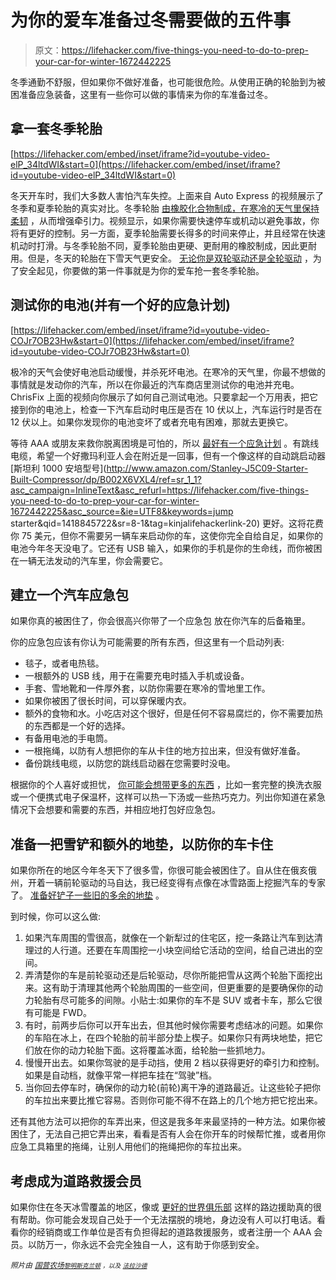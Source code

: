 # 为你的爱车准备过冬需要做的五件事

> 原文：<https://lifehacker.com/five-things-you-need-to-do-to-prep-your-car-for-winter-1672442225>

冬季通勤不舒服，但如果你不做好准备，也可能很危险。从使用正确的轮胎到为被困准备应急装备，这里有一些你可以做的事情来为你的车准备过冬。



## 拿一套冬季轮胎

 [https://lifehacker.com/embed/inset/iframe?id=youtube-video-elP_34ltdWI&start=0](https://lifehacker.com/embed/inset/iframe?id=youtube-video-elP_34ltdWI&start=0) 

冬天开车时，我们大多数人害怕汽车失控。上面来自 Auto Express 的视频展示了冬季和夏季轮胎的真实对比。冬季轮胎 [由橡胶化合物制成，在寒冷的天气里保持柔韧](http://www.tirebuyer.com/education/all-season-tires-vs-winter-tires#.VJHaporF_bw) ，从而增强牵引力。视频显示，如果你需要快速停车或机动以避免事故，你将有更好的控制。另一方面，夏季轮胎需要长得多的时间来停止，并且经常在快速机动时打滑。与冬季轮胎不同，夏季轮胎由更硬、更耐用的橡胶制成，因此更耐用。但是，冬天的轮胎在下雪天气更安全。 [无论你是双轮驱动还是全轮驱动](http://jalopnik.com/lets-settle-the-winter-tires-vs-all-wheel-drive-debat-1462180324) ，为了安全起见，你要做的第一件事就是为你的爱车抢一套冬季轮胎。

## 测试你的电池(并有一个好的应急计划)

 [https://lifehacker.com/embed/inset/iframe?id=youtube-video-COJr7OB23Hw&start=0](https://lifehacker.com/embed/inset/iframe?id=youtube-video-COJr7OB23Hw&start=0) 

极冷的天气会使好电池启动缓慢，并杀死坏电池。在寒冷的天气里，你最不想做的事情就是发动你的汽车，所以在你最近的汽车商店里测试你的电池并充电。ChrisFix 上面的视频向你展示了如何自己测试电池。只要拿起一个万用表，把它接到你的电池上，检查一下汽车启动时电压是否在 10 伏以上，汽车运行时是否在 12 伏以上。如果你发现你的电池变坏了或者充电有困难，那就去更换它。

等待 AAA 或朋友来救你脱离困境是可怕的，所以 [最好有一个应急计划](https://lifehacker.com/how-do-i-jump-start-a-car-5820407) 。有跳线电缆，希望一个好撒玛利亚人会在附近是一回事，但有一个像这样的自动跳启动器 [斯坦利 1000 安培型号](http://www.amazon.com/Stanley-J5C09-Starter-Built-Compressor/dp/B002X6VXL4/ref=sr_1_1?asc_campaign=InlineText&asc_refurl=https://lifehacker.com/five-things-you-need-to-do-to-prep-your-car-for-winter-1672442225&asc_source=&ie=UTF8&keywords=jump starter&qid=1418845722&sr=8-1&tag=kinjalifehackerlink-20) 更好。这将花费你 75 美元，但你不需要另一辆车来启动你的车，这使你完全自给自足，如果你的电池今年冬天没电了。它还有 USB 输入，如果你的手机是你的生命线，而你被困在一辆无法发动的汽车里，你会需要它。

## 建立一个汽车应急包

如果你真的被困住了，你会很高兴你带了一个应急包 放在你汽车的后备箱里。

你的应急包应该有你认为可能需要的所有东西，但这里有一个启动列表:

*   毯子，或者电热毯。
*   一根额外的 USB 线，用于在需要充电时插入手机或设备。
*   手套、雪地靴和一件厚外套，以防你需要在寒冷的雪地里工作。
*   如果你被困了很长时间，可以穿保暖内衣。
*   额外的食物和水。小吃店对这个很好，但是任何不容易腐烂的，你不需要加热的东西都是一个好的选择。
*   有备用电池的手电筒。
*   一根拖绳，以防有人想把你的车从卡住的地方拉出来，但没有做好准备。
*   备份跳线电缆，以防您的跳线启动器在您需要时没电。

根据你的个人喜好或担忧， [你可能会想带更多的东西](https://lifehacker.com/30-essential-things-you-should-keep-in-your-car-1263514115) ，比如一套完整的换洗衣服或一个便携式电子保温杯，这样可以热一下汤或一些热巧克力。列出你知道在紧急情况下会想要和需要的东西，并相应地打包好应急包。

## 准备一把雪铲和额外的地垫，以防你的车卡住

如果你所在的地区今年冬天下了很多雪，你很可能会被困住了。自从住在俄亥俄州，开着一辆前轮驱动的马自达，我已经变得有点像在冰雪路面上挖掘汽车的专家了。 [准备好铲子](https://lifehacker.com/keep-a-trash-can-in-your-car-for-snow-emergencies-and-1463514568)[一些旧的多余的地垫](http://lifehacker.com/use-your-floor-mats-for-traction-in-the-snow-5856986) 。

到时候，你可以这么做:

1.  如果汽车周围的雪很高，就像在一个新犁过的住宅区，挖一条路让汽车到达清理过的人行道。还要在车周围挖一小块空间给它活动的空间，给自己进出的空间。
2.  弄清楚你的车是前轮驱动还是后轮驱动，尽你所能把雪从这两个轮胎下面挖出来。这有助于清理其他两个轮胎周围的一些空间，但更重要的是要确保你的动力轮胎有尽可能多的间隙。小贴士:如果你的车不是 SUV 或者卡车，那么它很有可能是 FWD。
3.  有时，前两步后你可以开车出去，但其他时候你需要考虑结冰的问题。如果你的车陷在冰上，在四个轮胎的前半部分垫上楔子。如果你只有两块地垫，把它们放在你的动力轮胎下面。这将覆盖冰面，给轮胎一些抓地力。
4.  慢慢开出去。如果你驾驶的是手动挡，使用 2 档以获得更好的牵引力和控制。如果是自动档，就像平常一样把车挂在“驾驶”档。
5.  当你回去停车时，确保你的动力轮(前轮)离干净的道路最近。让这些轮子把你的车拉出来要比推它容易。否则你可能不得不在路上的几个地方把它挖出来。

还有其他方法可以把你的车弄出来，但这是我多年来最坚持的一种方法。如果你被困住了，无法自己把它弄出来，看看是否有人会在你开车的时候帮忙推，或者用你应急工具箱里的拖绳，让别人用他们的拖绳把你的车拉出来。

## 考虑成为道路救援会员

如果你住在冬天冰雪覆盖的地区，像或 [更好的世界俱乐部](http://www.betterworldclub.com/) 这样的路边援助真的很有帮助。你可能会发现自己处于一个无法摆脱的境地，身边没有人可以打电话。看看你的经销商或工作单位是否有负担得起的道路救援服务，或者注册一个 AAA 会员。以防万一，你永远不会完全独自一人，这有助于你感到安全。

*<small>照片由</small>* [*<small>国营农场</small>*](https://www.flickr.com/photos/statefarm/8364920100)*<small></small>*<small>[*<small>黎明斯克兰顿</small>*](https://www.flickr.com/photos/68782989@N03/8320434990) *<small>，以及</small>* [*<small>法拉沙德</small>*](https://www.flickr.com/photos/f_jean/3125137973)<small></small></small>

<small></small>